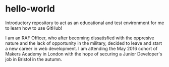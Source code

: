 # hello-world
Introductory repository to act as an educational and test environment for me to learn how to use GitHub!

I am an RAF Officer, who after becoming dissatisfied with the oppresive nature and the lack of opportunity in the military, decided to leave and start a new career in web development. I am attending the May 2016 cohort of Makers Academy in London with the hope of securing a Junior Developer's job in Bristol in the autumn. 
